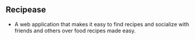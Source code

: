 ## Recipease  
* A web application that makes it easy to find recipes and socialize with friends and others over food recipes made easy.

